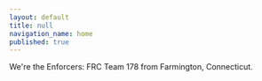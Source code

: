 ```yaml
---
layout: default
title: null
navigation_name: home
published: true
---
```


We're the Enforcers: FRC Team 178 from Farmington, Connecticut.
